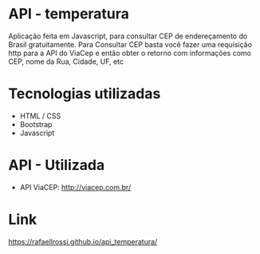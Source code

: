 # API - temperatura
Aplicação feita em Javascript, para consultar CEP de endereçamento do Brasil gratuitamente. Para Consultar CEP basta você fazer uma requisição http para a API do ViaCep e então obter o retorno com informações como CEP, nome da Rua, Cidade, UF, etc

# Tecnologias utilizadas
- HTML / CSS
- Bootstrap
- Javascript

# API - Utilizada
- API ViaCEP: http://viacep.com.br/

# Link
https://rafaellrossi.github.io/api_temperatura/

